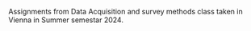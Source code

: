 Assignments from Data Acquisition and survey methods class taken in Vienna in Summer semestar 2024.
